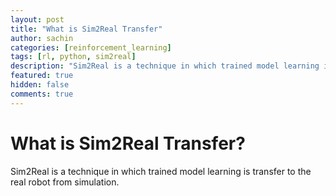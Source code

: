 ```yaml
---
layout: post
title: "What is Sim2Real Transfer"
author: sachin
categories: [reinforcement_learning]
tags: [rl, python, sim2real]
description: "Sim2Real is a technique in which trained model learning is transfer to the real robot from simulation."
featured: true
hidden: false
comments: true
---
```



# What is Sim2Real Transfer?

Sim2Real is a technique in which trained model learning is transfer to the real robot from simulation.

